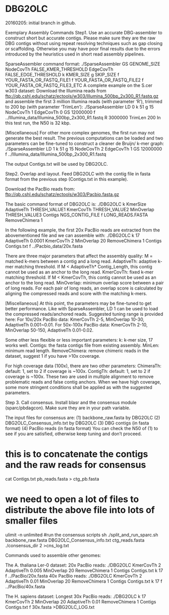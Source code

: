 DBG2OLC
=======
20160205: initial branch in github.


Exemplary Assembly Commands 
Step1. Use an accurate DBG-assembler to construct short but accurate contigs. Please make sure they are the raw DBG contigs without using repeat resolving techniques such as gap closing or scaffolding. Otherwise you may have poor final results due to the errors introduced by the heuristics used in short read assembly pipelines.

SparseAssembler command format:
./SparseAssembler GS GENOME_SIZE NodeCovTh FALSE_KMER_THRESHOLD EdgeCovTh FALSE_EDGE_THRESHOLD k KMER_SIZE g SKIP_SIZE f YOUR_FASTA_OR_FASTQ_FILE1 f YOUR_FASTA_OR_FASTQ_FILE2 f YOUR_FASTA_OR_FASTQ_FILE3_ETC
A complete example on the S.cer w303 dataset:
Download the Illumina reads from
 ftp://qb.cshl.edu/schatz/ectools/w303/Illumina_500bp_2x300_R1.fastq.gz
and assemble the first 3 million Illumina reads (with parameter ‘R’), trimmed to 200 bp (with parameter ‘TrimLen’):
./SparseAssembler LD 0 k 51 g 15 NodeCovTh 1 EdgeCovTh 0 GS 12000000 f ../Illumina_data/Illumina_500bp_2x300_R1.fastq R 3000000 TrimLen 200
In this test run, the N50 is 32 kbp.

[Miscellaneous]
For other more complex genomes, the first run may not generate the best result. The previous computations can be loaded and two parameters can be fine-tuned to construct a cleaner de Bruijn/ k-mer graph:
./SparseAssembler LD 1 k 51 g 15 NodeCovTh 2 EdgeCovTh 1 GS 12000000 f ../Illumina_data/Illumina_500bp_2x300_R1.fastq

The output Contigs.txt will be used by DBG2OLC.

Step2. Overlap and layout. Feed DBG2OLC with the contig file in fasta format from the previous step (Contigs.txt in this example). 

Download the PacBio reads from:
ftp://qb.cshl.edu/schatz/ectools/w303/Pacbio.fasta.gz

The basic command format of DBG2OLC is:
./DBG2OLC k KmerSize AdaptiveTh THRESH_VALUE1 KmerCovTh THRESH_VALUE2 MinOverlap THRESH_VALUE3 Contigs NGS_CONTIG_FILE f LONG_READS.FASTA RemoveChimera 1 

In the following example, the first 20x PacBio reads are extracted from the abovementioned file and we can assemble with:
./DBG2OLC k 17 AdaptiveTh 0.0001 KmerCovTh 2 MinOverlap 20 RemoveChimera 1 Contigs Contigs.txt f ../Pacbio_data/20x.fasta 

There are three major parameters that affect the assembly quality:
M = matched k-mers between a contig and a long read.
AdaptiveTh: adaptive k-mer matching threshold. If M < AdaptiveTh* Contig_Length, this contig cannot be used as an anchor to the long read.
KmerCovTh: fixed k-mer matching threshold. If M < KmerCovTh, this contig cannot be used as an anchor to the long read.
MinOverlap: minimum overlap score between a pair of long reads.
For each pair of long reads, an overlap score is calculated by aligning the compressed reads and score with the matching k-mers.
 
[Miscellaneous]
At this point, the parameters may be fine-tuned to get better performance. Like with SparseAssembler, LD 1 can be used to load the compressed reads/anchored reads. 
Suggested tuning range is provided here:
For 10x/20x PacBio data: KmerCovTh 2-5, MinOverlap 10-30, AdaptiveTh 0.001~0.01.
For 50x-100x PacBio data: KmerCovTh 2-10, MinOverlap 50-150, AdaptiveTh 0.01-0.02. 

Some other less flexible or less important parameters:
k: k-mer size, 17 works well.
Contigs: the fasta contigs file from existing assembly.
MinLen: minimum read length. 
RemoveChimera: remove chimeric reads in the dataset, suggest 1 if you have >10x coverage. 

For high coverage data (100x), there are two other parameters:
ChimeraTh: default: 1, set to 2 if coverage is ~100x.
ContigTh: default: 1, set to 2 if coverage is ~100x.
These two are used in multiple alignment to remove problematic reads and false contig anchors. When we have high coverage, some more stringent conditions shall be applied as with the suggested parameters.


Step 3. Call consensus. Install blasr and the consensus module (sparc/pbdagcon). Make sure they are in your path variable. 

The input files for consensus are: 
(1) backbone_raw.fasta by DBG2OLC
(2) DBG2OLC_Consensus_info.txt by DBG2OLC
(3) DBG contigs (in fasta format)
(4) PacBio reads (in fasta format)
You can check the N50 of (1) to see if you are satisfied, otherwise keep tuning and don’t proceed.

# this is to concatenate the contigs and the raw reads for consensus
cat Contigs.txt pb_reads.fasta > ctg_pb.fasta
# we need to open a lot of files to distribute the above file into lots of smaller files
ulimit -n unlimited
#run the consensus scripts
sh ./split_and_run_sparc.sh backbone_raw.fasta DBG2OLC_Consensus_info.txt ctg_reads.fasta ./consensus_dir 2 >cns_log.txt


Commands used to assemble other genomes:

The A. thaliana Ler-0 dataset:
20x PacBio reads:
./DBG2OLC KmerCovTh 2 AdaptiveTh 0.005 MinOverlap 20 RemoveChimera 1 Contigs Contigs.txt k 17 f ../PacBio/20x.fasta
40x PacBio reads:
./DBG2OLC  KmerCovTh 2 AdaptiveTh 0.01 MinOverlap 20 RemoveChimera 1 Contigs Contigs.txt k 17 f ../PacBio/40x.fasta

The H. sapiens dataset:
Longest 30x PacBio reads:
./DBG2OLC k 17 KmerCovTh 2 MinOverlap 20 AdaptiveTh 0.01 RemoveChimera 1 Contigs Contigs.txt f 30x.fasta >DBG2OLC_LOG.txt
